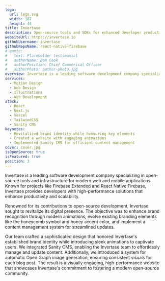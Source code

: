 ```yaml
---
logo:
  url: logo.svg
  width: 187
  height: 44
title: Invertase
description: Open-source tools and SDKs for enhanced developer productivity
websiteUrl: https://invertase.io
githubUsername: invertase
githubRepoName: react-native-firebase
# quote:
#   text: Placeholder testimonial
#   authorName: Ben Cook
#   authorPosition: Chief Commerical Officer
#   authorPhoto: author-photo.jpg
overview: Invertase is a leading software development company specializing in open-source tools and infrastructure for modern web and mobile applications. Known for projects like Firebase Extended and React Native Firebase, Invertase provides developers with high-performance solutions that enhance productivity and scalability.
services:
  - Motion Design
  - Web Design
  - Illustrations
  - Web Development
stack:
  - React
  - Next.js
  - Vercel
  - TailwindCSS
  - Sanity CMS
keynotes:
  - Revitalized brand identity while honouring key elements
  - Created a website with engaging animations
  - Implemented Sanity CMS for efficient content management
cover: cover.jpg
isOpenSource: true
isFeatured: true
position: 3
---
```


Invertase is a leading software development company specializing in open-source tools and infrastructure for modern web and mobile applications. Known for projects like Firebase Extended and React Native Firebase, Invertase provides developers with high-performance solutions that enhance productivity and scalability.

Renowned for its contributions to open-source development, Invertase sought to revitalize its digital presence. The objective was to enhance brand recognition through modern animations, evolve existing branding elements like the honeycomb symbol and honey accent color, and implement a content management system for streamlined updates.

Our team crafted a sophisticated design that honored Invertase's established brand identity while introducing sleek animations to captivate users. We integrated Sanity CMS, enabling the Invertase team to effortlessly manage and update content. Additionally, we introduced a system for automatic Open Graph image generation, ensuring consistent visuals for each blog post. The result is a visually engaging, high-performance website that showcases Invertase's commitment to fostering a modern open-source community.
